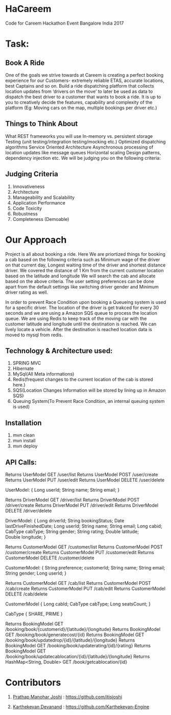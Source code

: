 # HaCareem
Code for Careem Hackathon Event Bangalore India 2017

# Task:

## Book A Ride
One of the goals we strive towards at Careem is creating a perfect booking experience for our Customers- extremely reliable ETAS, accurate locations, best Captains and so on. Build a ride dispatching platform that collects location updates from ‘drivers on the move’ to later be used as data to dispatch the best driver to a customer that wants to book a ride. It is up to you to creatively decide the features, capability and complexity of the platform (Eg: Moving cars on the map, multiple bookings per driver etc.)

## Things to Think About
What REST frameworks you will use
In-memory vs. persistent storage
Testing (unit testing/integration testing/mocking etc.)
Optimized dispatching algorithms
Service Oriented Architecture
Asynchronous processing of location updates like message queues
Horizontal scaling
Design patterns, dependency injection etc.
We will be judging you on the following criteria:

## Judging Criteria
1. Innovativeness
2. Architecture
3. Manageability and Scalability
4. Application Performance
5. Code Toxicity
6. Robustness
7. Completeness (Demoable)




# Our Approach
Project is all about booking a ride. Here We are priortized things for booking a cab based on the following criteria such as
Minimum wage of the driver on that current day, 
Longest waiting time of the driver and shortest distance driver.
We covered the distance of 1 Km from the current customer location based on the latitude and longitude
We will search the cab and allocate based on the above criteria. 
The user setting preferences can be done apart from the 
default settings like switching driver gender and Minimum driver rating as well. 

In order to prevent Race Condition upon booking a Queueing system is used for a specific driver.
The location of the driver is get trakced for every 30 seconds and we are using a Amazon SQS queue to process the location queue. We are using Redis to keep track of the moving car with the customer latitude and longitude until the destination is reached. We can lively locate a vehicle. After the destination is reached location data is moved to mysql from redis.

## Technology & Architecture used:

1. SPRING MVC
2. Hibernate
3. MySql(All Meta informations)
4. Redis(frequest changes to the current location of the cab is stored here.)
5. SQS(Location Changes Information will be stored by lining up in Amazon SQS)
6. Queuing System(To Prevent Race Condition, an internal queuing system is used)

## Installation 

1. mvn clean
2. mvn install
3. mvn deploy

## API Calls:

Returns UserModel GET /user/list 
Returns UserModel POST /user/create 
Returns UserModel PUT /user/edit 
Returns UserModel DELETE /user/delete 

UserModel:
{
	Long userId;
	String name;
	String email;
}

Returns DriverModel GET /driver/list 
Returns DriverModel POST /driver/create 
Returns DriverModel PUT /driver/edit 
Returns DriverModel DELETE /driver/delete 

DriverModel:
{
	Long driverId;
	String bookingStatus;
	Date lastDriveFinishedDate;
	Long userId;
	String name;
	String email;
	Long cabid;
	CabType cabType;
	String gender;
	String rating;
	Double latitude;	
	Double longitude;
}

Returns CustomerModel GET /customer/list 
Returns CustomerModel POST /customer/create 
Returns CustomerModel PUT /customer/edit 
Returns CustomerModel DELETE /customer/delete 

CustomerModel: 
{
  String preference;
  customerId;
	String name;
	String email;
	String gender;
	Long userId;
}


Returns CustomerModel GET /cab/list 
Returns CustomerModel POST /cab/create 
Returns CustomerModel PUT /cab/edit 
Returns CustomerModel DELETE /cab/delete 

CustomerModel
{
  Long cabId;
  CabType cabType;
  Long seatsCount;
}

CabType {
	SHARE,
	PRIME
}



Returns BookingModel GET /booking/book/{customerid}/{latitude}/{longitude} 
Returns BookingModel GET /booking/book/generatecost/{id} 
Returns BookingModel GET /booking/book/updatedrop/{id}/{latitude}/{longitude}
Returns BookingModel GET /booking/book/updaterating/{id}/{rating} 
Returns BookingModel GET /booking/book/updatecablocation/{id}/{latitude}/{longitude} 
Returns HashMap<String, Double> GET /book/getcablocation/{id}


# Contributors

1. [Prathap Manohar Joshi](https://www.linkedin.com/in/pmjoshi) : https://github.com/itisjoshi

2. [Karthekeyan Devanand](https://www.linkedin.com/in/karthekeyandevanand) : https://github.com/Karthekeyan-Engine
